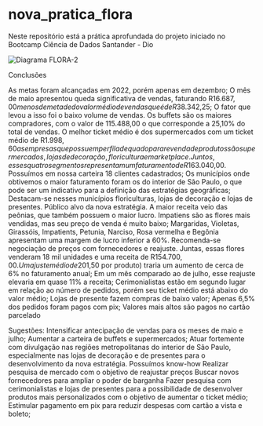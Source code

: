 # nova_pratica_flora

Neste repositório está a prática aprofundada do projeto iniciado no Bootcamp Ciência de Dados Santander - Dio




![Diagrama FLORA-2](https://github.com/anibaltanganelli/Flora/assets/108743062/f31636b5-c6ee-400c-998c-42cd8b65b74e)

Conclusões

As metas foram alcançadas em 2022, porém apenas em dezembro;
O mês de maio apresentou queda significativa de vendas, faturando R$16.687,00 menos de metade do valor médio de vendas que é de R$38.342,25; O fator que levou a isso foi o baixo volume de vendas.
Os buffets são os maiores compradores, com o valor de 115.488,00 o que corresponde a 25,10% do total de vendas. O melhor ticket médio é dos supermercados com um ticket médio de R$1.998,60
as empresas que possuem perfil adequado para revenda de produtos são supermercados, lojas de decoração, floricultura e marketplace. Juntos, esses quatro segmentos representam um faturamento de R$163.040,00. Possuímos em nossa carteira 18 clientes cadastrados;
Os municípios onde obtivemos o maior faturamento foram os do interior de São Paulo, o que pode ser um indicativo para a definição das estratégias geográficas;
Destacam-se nesses municípios floriculturas, lojas de decoração e lojas de presentes. Público alvo da nova estratégia.
A maior receita veio das peônias, que também possuem o maior lucro. Impatiens são as flores mais vendidas, mas seu preço de venda é muito baixo;
Margaridas, Violetas, Girassóis, Impatients, Petunia, Narciso, Rosa vermelha e Begônia apresentam uma margem de lucro inferior a 60%. Recomenda-se negociação de preços com fornecedores e reajuste. Juntas, essas flores venderam 18 mil unidades e uma receita de R$154.700,00. Um ajuste médio de 20% (cerca de R$1,50 por produto) traria um aumento de cerca de 6% no faturamento anual;
Em um mês comparado ao de julho, esse reajuste elevaria em quase 11% a receita;
Cerimonialistas estão em segundo lugar em relação ao número de pedidos, porém seu ticket médio está abaixo do valor médio;
Lojas de presente fazem compras de baixo valor;
Apenas 6,5% dos pedidos foram pagos com pix;
Valores mais altos são pagos no cartão parcelado


Sugestões:
Intensificar antecipação de vendas para os meses de maio e julho;
Aumentar a carteira de buffets e supermercados;
Atuar fortemente com divulgação nas regiões metropolitanas do interior de São Paulo, especialmente nas lojas de decoração e de presentes para o desenvolvimento da nova estratégia. Possuímos know-how
Realizar pesquisa de mercado com o objetivo de reajustar preços
Buscar novos fornecedores para ampliar o poder de barganha
Fazer pesquisa com cerimonialistas e lojas de presentes para a possibilidade de desenvolver produtos mais personalizados com o objetivo de aumentar o ticket médio;
Estimular pagamento em pix para reduzir despesas com cartão a vista e boleto;
